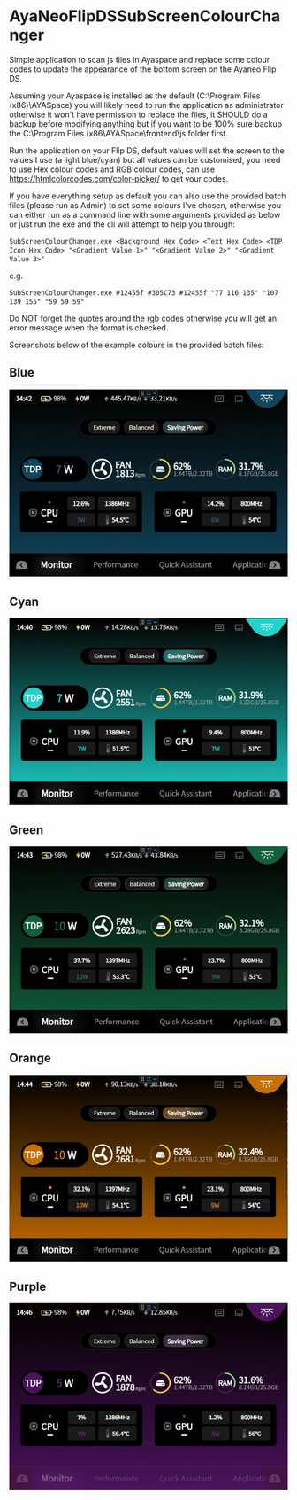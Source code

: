 # AyaNeoFlipDSSubScreenColourChanger

Simple application to scan js files in Ayaspace and replace some colour codes to update the appearance of the bottom screen on the Ayaneo Flip DS.

Assuming your Ayaspace is installed as the default (C:\Program Files (x86)\AYASpace) you will likely need to run the application as administrator otherwise it won't have permission to replace the files, it SHOULD do a backup before modifying anything but if you want to be 100% sure backup the C:\Program Files (x86\\AYASpace\frontend\js folder first.

Run the application on your Flip DS, default values will set the screen to the values I use (a light blue/cyan) but all values can be customised, you need to use Hex colour codes and RGB colour codes, can use https://htmlcolorcodes.com/color-picker/ to get your codes.

If you have everything setup as default you can also use the provided batch files (please run as Admin) to set some colours I've chosen, otherwise you can either run as a command line with some arguments provided as below or just run the exe and the cli will attempt to help you through:

```batch
SubScreenColourChanger.exe <Background Hex Code> <Text Hex Code> <TDP Icon Hex Code> "<Gradient Value 1>" "<Gradient Value 2>" "<Gradient Value 3>"
```
e.g.
```batch
SubScreenColourChanger.exe #12455f #305C73 #12455f "77 116 135" "107 139 155" "59 59 59"
```

Do NOT forget the quotes around the rgb codes otherwise you will get an error message when the format is checked.


Screenshots below of the example colours in the provided batch files:

## Blue
![Blue Screenshot](docs/Blue.png)
## Cyan
![Cyan Screenshot](docs/Cyan.png)
## Green
![Green Screenshot](docs/Green.png)
## Orange
![Orange Screenshot](docs/Orange.png)
## Purple
![Purple Screenshot](docs/Purple.png)